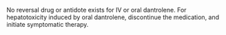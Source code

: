 No reversal drug or antidote exists for IV or oral dantrolene. For hepatotoxicity induced by oral dantrolene, discontinue the medication, and initiate symptomatic therapy.